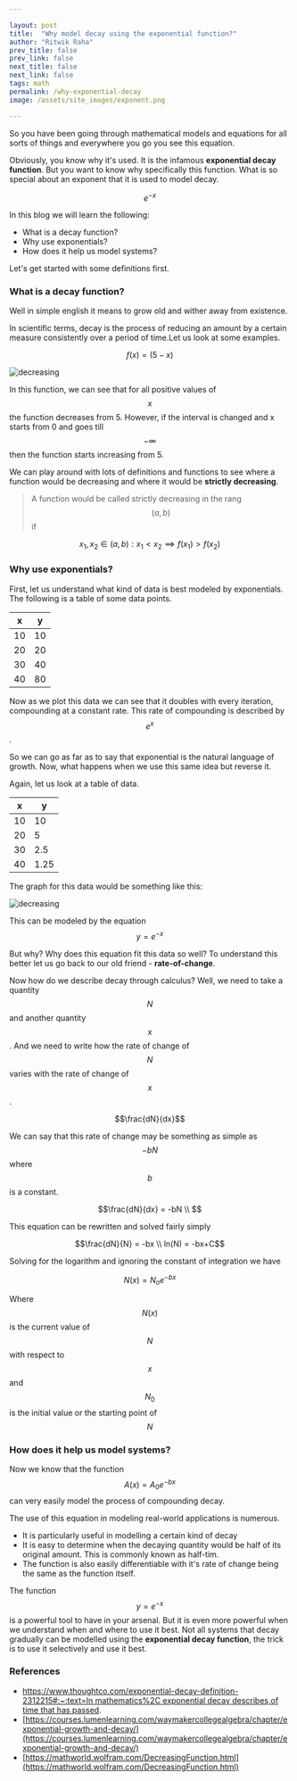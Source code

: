 ```yaml
---

layout: post
title:  "Why model decay using the exponential function?"
author: "Ritwik Raha"
prev_title: false
prev_link: false
next_title: false
next_link: false
tags: math
permalink: /why-exponential-decay
image: /assets/site_images/exponent.png

---
```


So you have been going through mathematical models and equations for all sorts of things and everywhere you go you see this equation.

Obviously, you know why it's used. It is the infamous **exponential decay function**. But you want to know why specifically this function. What is so special about an exponent that it is used to model decay.

$$e^{-x}$$

In this blog we will learn the following:

- What is a decay function?
- Why use exponentials?
- How does it help us model systems?

Let's get started with some definitions first.

### What is a decay function?

Well in simple english it means to grow old and wither away from existence.

In scientific terms, decay is the process of reducing an amount by a certain measure consistently over a period of time.Let us look at some examples.

$$f(x) = (5-x)$$

![decreasing]({{site.url}}/assets/post_images/5post/decreasing-function.gif)

In this function, we can see that for all positive values of $$x$$ the function decreases from 5. However, if the interval is changed and x starts from 0 and goes till $$-\infty$$ then the function starts increasing from 5.

We can play around with lots of definitions and functions to see where a function would be decreasing and where it would be **strictly decreasing**.

> A function would be called strictly decreasing in the rang $$(a,b)$$ if 

$$x_1,x_2 \in (a,b) : x_1 <x_2 \implies f(x_1) > f(x_2)$$

### Why use exponentials?

First, let us understand what kind of data is best modeled by exponentials. The following is a table of some data points.

| x  | y  |
|----|----|
| 10 | 10 |
| 20 | 20 |
| 30 | 40 |
| 40 | 80 |

Now as we plot this data we can see that it doubles with every iteration, compounding at a constant rate. This rate of compounding is described by $$e^x$$.

So we can go as far as to say that exponential is the natural language of growth. Now, what happens when we use this same idea but reverse it. 

Again, let us look at a table of data.

| x  | y    |
|----|------|
| 10 | 10   |
| 20 | 5    |
| 30 | 2.5  |
| 40 | 1.25 |

The graph for this data would be something like this:

![decreasing]({{site.url}}/assets/post_images/5post/exponential-decay.gif)

This can be modeled by the equation $$y= e^{-x}$$

But why? Why does this equation fit this data so well? To understand this better let us go back to our old friend - **rate-of-change**.

Now how do we describe decay through calculus? Well, we need to take a quantity $$N$$ and another quantity $$x$$. And we need to write how the rate of change of $$N$$ varies with the rate of change of $$x$$.

$$\frac{dN}{dx}$$

We can say that this rate of change may be something as simple as $$-bN$$ where $$b$$ is a constant.

$$\frac{dN}{dx} = -bN \\
$$

This equation can be rewritten and solved fairly simply

$$\frac{dN}{N} = -bx \\ 
ln(N) = -bx+C$$

Solving for the logarithm and ignoring the constant of integration we have

$$N(x) = N_oe^{-bx}$$

Where $$N(x)$$ is the current value of $$N$$ with respect to $$x$$ and $$N_0$$ is the initial value or the starting point of $$N$$

### How does it help us model systems?

Now we know that the function $$A(x) = A_0e^{-bx}$$ can very easily model the process of compounding decay. 

The use of this equation in modeling real-world applications is numerous.

- It is particularly useful in modelling a certain kind of decay
- It is easy to determine when the decaying quantity would be half of its original amount. This is commonly known as half-tim.
- The function is also easily differentiable with it's rate of change being the same as the function itself.

The function $$y= e^{-x}$$ is a powerful tool to have in your arsenal. But it is even more powerful when we understand when and where to use it best. Not all systems that decay gradually can be modelled using the **exponential decay function**, the trick is to use it selectively and use it best. 

### References

- [https://www.thoughtco.com/exponential-decay-definition-2312215#:~:text=In mathematics%2C exponential decay describes,of time that has passed](https://www.thoughtco.com/exponential-decay-definition-2312215#:~:text=In%20mathematics%2C%20exponential%20decay%20describes,of%20time%20that%20has%20passed).
- [https://courses.lumenlearning.com/waymakercollegealgebra/chapter/exponential-growth-and-decay/](https://courses.lumenlearning.com/waymakercollegealgebra/chapter/exponential-growth-and-decay/)
- [https://mathworld.wolfram.com/DecreasingFunction.html](https://mathworld.wolfram.com/DecreasingFunction.html)